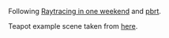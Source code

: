 Following [Raytracing in one weekend](https://raytracing.github.io/books/RayTracingInOneWeekend.html) and [pbrt](https://pbr-book.org).

Teapot example scene taken from [here](https://github.com/KhronosGroup/Vulkan-Samples-Assets/blob/main/scenes/teapot.gltf).
